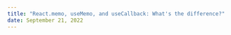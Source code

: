 ```yaml
---
title: "React.memo, useMemo, and useCallback: What's the difference?"
date: September 21, 2022
---
```

